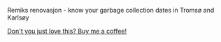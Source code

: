 Remiks renovasjon - know your garbage collection dates in Tromsø and Karlsøy

[Don't you just love this? Buy me a coffee!](https://paypal.me/remimikalsen)